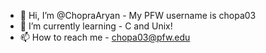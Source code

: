 - 👋 Hi, I’m @ChopraAryan - My PFW username is chopa03
- 🌱 I’m currently learning - C and Unix!
- 📫 How to reach me - chopa03@pfw.edu

<!---
ChopraAryan/ChopraAryan is a ✨ special ✨ repository because its `README.md` (this file) appears on your GitHub profile.
You can click the Preview link to take a look at your changes.
--->
